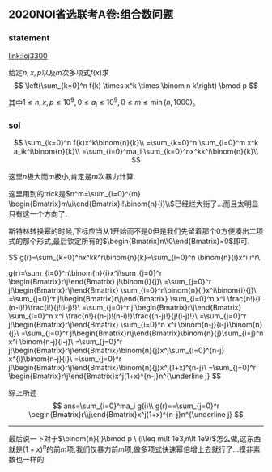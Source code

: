 ## 2020NOI省选联考A卷:组合数问题

### statement

[link:loj3300](https://loj.ac/problem/3300/)

给定$n,x,p$以及$m$次多项式$f(x)$求
$$
\left(\sum_{k=0}^n f(k) \times x^k \times \binom n k\right) \bmod p
$$

其中$1\le n, x, p \le 10^9, 0\le a_i\le 10^9, 0\le m \le \min(n,1000)$。

### sol

$$
\sum_{k=0}^n f(k)x^k\binom{n}{k}\\
=\sum_{k=0}^n \sum_{i=0}^m x^k a_ik^i\binom{n}{k}\\
=\sum_{i=0}^ma_i \sum_{k=0}^nx^kk^i\binom{n}{k}\\
$$

这里$n$极大而$m$极小,肯定是$m$次暴力计算.

这里用到的trick是$n^m=\sum_{i=0}^{m} \begin{Bmatrix}m\\i\end{Bmatrix}i!\binom{n}{i}\\$已经烂大街了…而且太明显只有这一个方向了.

斯特林转换幂的时候,下标应当从$1$开始而不是$0$但是我们先留着那个$0$方便凑出二项式的那个形式,最后钦定所有的$\begin{Bmatrix}n\\0\end{Bmatrix}=0$即可.


$$
g(r)=\sum_{k=0}^nx^kk^r\binom{n}{k}=\sum_{i=0}^n \binom{n}{i}x^i i^r\\

g(r)=\sum_{i=0}^n\binom{n}{i}x^i\sum_{j=0}^r \begin{Bmatrix}r\\j\end{Bmatrix} j!\binom{i}{j}\\
=\sum_{j=0}^r j!\begin{Bmatrix}r\\j\end{Bmatrix}  \sum_{i=0}^n\binom{n}{i}x^i\binom{i}{j}\\
=\sum_{j=0}^r j!\begin{Bmatrix}r\\j\end{Bmatrix} \sum_{i=0}^n x^i \frac{n!}{i!(n-i)!}\frac{i!}{j!(i-j)!}\\
=\sum_{j=0}^r j!\begin{Bmatrix}r\\j\end{Bmatrix} \sum_{i=0}^n x^i \frac{n!}{(n-j)!(n-i)!}\frac{(n-j)!}{j!(i-j)!}\\
=\sum_{j=0}^r j!\begin{Bmatrix}r\\j\end{Bmatrix} \sum_{i=0}^n x^i \binom{n-j}{i-j}\binom{n}{j}\\
=\sum_{j=0}^r j!\begin{Bmatrix}r\\j\end{Bmatrix}\binom{n}{j}\sum_{i=j}^n x^i \binom{n-j}{i-j}\\
=\sum_{j=0}^r j!\begin{Bmatrix}r\\j\end{Bmatrix}\binom{n}{j}x^j\sum_{i=0}^{n-j} x^{i}\binom{n-j}{i}\\
=\sum_{j=0}^r j!\begin{Bmatrix}r\\j\end{Bmatrix}\binom{n}{j}x^j(1+x)^{n-j}\\
=\sum_{j=0}^r \begin{Bmatrix}r\\j\end{Bmatrix}x^j(1+x)^{n-j}n^{\underline j}
$$


综上所述
$$
ans=\sum_{i=0}^ma_i g(i)\\
g(r)==\sum_{j=0}^r \begin{Bmatrix}r\\j\end{Bmatrix}x^j(1+x)^{n-j}n^{\underline j}
$$

-----



最后说一下对于$\binom{n}{i}\bmod p \ (i\leq m\lt  1e3,n\lt 1e9)$怎么做,这东西就是$(1+x)^n$的前$m$项,我们仅暴力前$m$项,做多项式快速幂倍增上去就行了…模非素数也一样的.